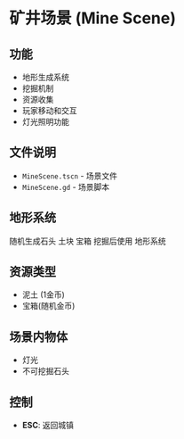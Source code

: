 # 矿井场景 (Mine Scene)

## 功能

- 地形生成系统
- 挖掘机制
- 资源收集
- 玩家移动和交互
- 灯光照明功能

## 文件说明

- `MineScene.tscn` - 场景文件
- `MineScene.gd` - 场景脚本

## 地形系统

随机生成石头 土块 宝箱
挖掘后使用 地形系统

## 资源类型

- 泥土 (1金币)
- 宝箱(随机金币)

## 场景内物体

- 灯光
- 不可挖掘石头

## 控制

- **ESC**: 返回城镇
